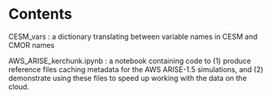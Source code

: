 # Contents

CESM_vars : a dictionary translating between variable names in CESM and CMOR names

AWS_ARISE_kerchunk.ipynb : a notebook containing code to (1) produce reference files caching metadata for the AWS ARISE-1.5 simulations, and (2) demonstrate using these files to speed up working with the data on the cloud. 

